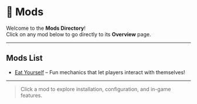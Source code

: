 # 🧙 Mods

Welcome to the **Mods Directory**!  
Click on any mod below to go directly to its **Overview** page.

---

## Mods List

- [Eat Yourself](eat_yourself/overview.md) – Fun mechanics that let players interact with themselves!  

---

> Click a mod to explore installation, configuration, and in-game features.
